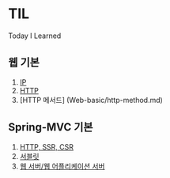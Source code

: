 # TIL
Today I Learned

## 웹 기본
1. [IP](Web-basic/IP.md)
2. [HTTP](Web-basic/HTTP.md)
3. [HTTP 메서드] (Web-basic/http-method.md)

## Spring-MVC 기본
1. [HTTP, SSR, CSR](Spring-MVC/http-ssr-csr.md)
2. [서블릿](Spring-MVC/servlet.md)
3. [웹 서버/웹 어플리케이션 서버](Spring-MVC/web-application-server.md)
